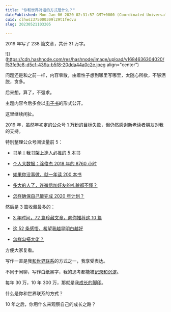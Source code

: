 ```yaml
---
title: "你和世界对话的方式是什么？"
datePublished: Mon Jan 06 2020 02:31:57 GMT+0000 (Coordinated Universal Time)
cuid: clhwsz375000309l29t1fecvu
slug: 20230521103205

---
```


2019 年写了 238 篇文章，共计 31 万字。

![](https://cdn.hashnode.com/res/hashnode/image/upload/v1684636304020/f53fe9c8-d5cf-439a-b5f8-20dda44a0c2e.jpeg align="center")

问题还是和之前一样，内容零散，由着性子想到哪里写哪里，太随心所欲，不够洒脱，贪多。

后来想，算了，不强求。

主题内容今后多会以[电子书](http://mp.weixin.qq.com/s?__biz=MzI3MzU5MDA1OQ==&mid=2247485852&idx=1&sn=c4ececbb7fd255d764db178bf48f4348&chksm=eb21bbd8dc5632ce5c0ce224dcb719bde505fc82c48b0cf7d7cb120a2dce49722bda2b7aa93d&scene=21#wechat_redirect)的形式公开。

这里继续闲扯。

2019 年，虽然年初定的公众号 [1 万粉的目标](http://mp.weixin.qq.com/s?__biz=MzI3MzU5MDA1OQ==&mid=2247484761&idx=1&sn=1a82efaf1c323e75b13b1e5745fc28c1&chksm=eb21b71ddc563e0b38b315878995cd6f26b5265c50e66be2961b7c17382e8b284dc5add5604c&scene=21#wechat_redirect)失败，但仍然感谢新老读者朋友对我的支持。

特别整理公众号阅读量前 5：

* [书单丨我书架上逢人必推的 5 本书](http://mp.weixin.qq.com/s?__biz=MzI3MzU5MDA1OQ==&mid=2247485492&idx=1&sn=679580b5befd6e7e2094567ec64c0aea&chksm=eb21ba70dc563366a2e904dd0004e4bba6c03b99e72bb26f7449f4c9fddd87cbf5a6711fbcf9&scene=21#wechat_redirect)
    
* [个人大数据：涂俊杰 2018 年的 8760 小时](http://mp.weixin.qq.com/s?__biz=MzI3MzU5MDA1OQ==&mid=2247484912&idx=1&sn=519ec99d5c06564d02b9376b5eb895bc&chksm=eb21b7b4dc563ea2f9152c31eda1f0de4013cc6970192cb5594da174349246c611349990f935&scene=21#wechat_redirect)
    
* [如果你没事做，就一年读 200 本书](http://mp.weixin.qq.com/s?__biz=MzI3MzU5MDA1OQ==&mid=2247485890&idx=1&sn=75b8c5b2126e72c44cc262b84f22dcab&chksm=eb21bb86dc563290614e24caac6d964e5ddcfbf65126de2de47add423170eaa9ed2d4ba7f11d&scene=21#wechat_redirect)
    
* [多大的人了，连微信加好友的礼貌都不懂？](http://mp.weixin.qq.com/s?__biz=MzI3MzU5MDA1OQ==&mid=2247485021&idx=1&sn=901d9721fbe55342e96e29ddeb9ab86b&chksm=eb21b419dc563d0f0e512070dd9c6466925dd51ce160b47afa38cab32a8dcca41e255dd631b0&scene=21#wechat_redirect)
    
* [怎样确保自己能完成 2020 年计划？](http://mp.weixin.qq.com/s?__biz=MzI3MzU5MDA1OQ==&mid=2247485986&idx=1&sn=9f4bbdf01641b57501e652c42f862c8f&chksm=eb21b866dc563170796bb03cacc4532ccc88b69711658feba01ffe4bbf0570e035c460f46c44&scene=21#wechat_redirect)
    

然后是 3 篇收藏最多的：

* [3 年时间，72 篇珍藏文章，向你推荐这 10 篇](http://mp.weixin.qq.com/s?__biz=MzI3MzU5MDA1OQ==&mid=2247485705&idx=1&sn=9a4beaad7f1cbe945da166bd6b9ff245&chksm=eb21bb4ddc56325bfb5060e30428cb368589b0472cd532217cf966e9353b61d5b959c9a93fd6&scene=21#wechat_redirect)
    
* [这 52 条感悟，希望我越早明白越好](http://mp.weixin.qq.com/s?__biz=MzI3MzU5MDA1OQ==&mid=2247485520&idx=1&sn=5eeb4229b85aacacb31c833f3e3baea8&chksm=eb21ba14dc563302c73fef3102610545ecac505dd7ec1f059d2f3d5f65adac9e9ca82d0974d2&scene=21#wechat_redirect)
    
* [怎样勾搭大佬？](http://mp.weixin.qq.com/s?__biz=MzI3MzU5MDA1OQ==&mid=2247485421&idx=1&sn=6f3c507fe7a2d4ceaa6cfc212ecad792&chksm=eb21b5a9dc563cbf5ac41c74d75f2e23a17afce7b66312d9bff16c671f57f7ff36127efed46f&scene=21#wechat_redirect)
    

方便大家复看。

写作一直是我[和世界联系](http://mp.weixin.qq.com/s?__biz=MzI3MzU5MDA1OQ==&mid=2247484663&idx=1&sn=04f0a87ec799f88f8cb1020b8b529e65&chksm=eb21b6b3dc563fa51126c73fbd133af2541bbd09fc948bb8ca8280574f2383f8a489ac821292&scene=21#wechat_redirect)的方式之一，我享受表达。

不同于闲聊，写作白纸黑字，我的思考都能被[记录和沉淀](http://mp.weixin.qq.com/s?__biz=MzI3MzU5MDA1OQ==&mid=2247484873&idx=1&sn=b45dd7055fced2c82fbd73482814f94f&chksm=eb21b78ddc563e9b9566f248e8ddc8b665ff5eee22aac28a41a9d6b32f4e78a8a9a2d982ac78&scene=21#wechat_redirect)。

每年 30 万，10 年 300 万，那就是我[成长的脚印](http://mp.weixin.qq.com/s?__biz=MzI3MzU5MDA1OQ==&mid=2247484633&idx=1&sn=4aada58de098175ab7a33f6f99d49401&chksm=eb21b69ddc563f8b4f61322a6cb756277c3c8fb780434189f6273798a9bdb42635f175b1dd1d&scene=21#wechat_redirect)。

什么是你和世界联系的方式？

10 年之后，你用什么来观察自己的成长之路？